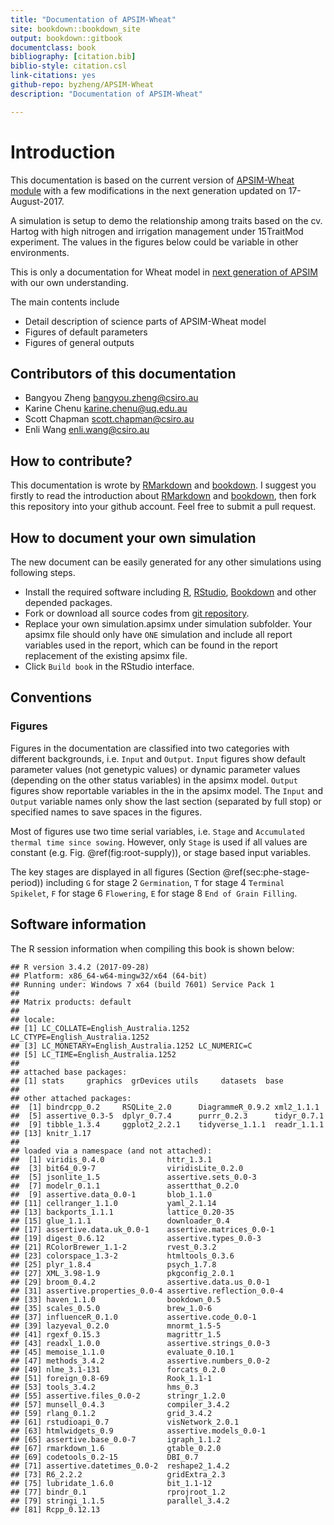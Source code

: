 ```yaml
---
title: "Documentation of APSIM-Wheat"
site: bookdown::bookdown_site
output: bookdown::gitbook
documentclass: book
bibliography: [citation.bib]
biblio-style: citation.csl
link-citations: yes
github-repo: byzheng/APSIM-Wheat
description: "Documentation of APSIM-Wheat"

---
```



# Introduction

<div class="rmdimportant">
<p>This documentation is based on the current version of <a href="https://github.com/APSIMInitiative/ApsimX/tree/d9717df5ef24f6d3f1eb4c301726c213960017bb">APSIM-Wheat module</a> with a few modifications in the next generation updated on 17-August-2017.</p>
</div>


<div class="rmdnote">
<p>A simulation is setup to demo the relationship among traits based on the cv. Hartog with high nitrogen and irrigation management under 15TraitMod experiment. The values in the figures below could be variable in other environments.</p>
</div>






This is only a documentation for Wheat model in [next generation of APSIM](https://github.com/APSIMInitiative/ApsimX) with our own understanding.

The main contents include 

- Detail description of science parts of APSIM-Wheat model
- Figures of default parameters
- Figures of general outputs


## Contributors of this documentation
 * Bangyou Zheng <bangyou.zheng@csiro.au>
 * Karine Chenu <karine.chenu@uq.edu.au>
 * Scott Chapman <scott.chapman@csiro.au>
 * Enli Wang <enli.wang@csiro.au>



## How to contribute?

This documentation is wrote by [RMarkdown](rmarkdown.rstudio.com) and [bookdown](bookdown.org). I suggest you firstly to read the introduction about [RMarkdown](rmarkdown.rstudio.com) and [bookdown](bookdown.org), then fork this repository into your github account. Feel free to submit a pull request. 

## How to document your own simulation

The new document can be easily generated for any other simulations using following steps.

* Install the required software including [R](https://cran.r-project.org/), [RStudio](https://www.rstudio.com/), [Bookdown](https://bookdown.org/yihui/bookdown) and other depended packages.
* Fork or download all source codes from [git repository](https://github.com/byzheng/APSIM-Wheat-Doc).
* Replace your own simulation.apsimx under simulation subfolder. Your apsimx file should only have `ONE` simulation and include all report variables used in the report, which can be found in the report replacement of the existing apsimx file.
* Click `Build book` in the RStudio interface.

## Conventions

### Figures

Figures in the documentation are classified into two categories with different backgrounds, i.e. `Input` and `Output`. `Input` figures show default parameter values (not genetypic values) or dynamic parameter values (depending on the other status variables) in the apsimx model. `Output` figures show reportable variables in the in the apsimx model. The `Input` and `Output` variable names only show the last section (separated by full stop) or specified names to save spaces in the figures.

Most of figures use two time serial variables, i.e. `Stage` and `Accumulated thermal time since sowing`. However, only `Stage` is used if all values are constant (e.g. Fig. \@ref(fig:root-supply)), or stage based input variables.

The key stages are displayed in all figures (Section \@ref(sec:phe-stage-period)) including `G` for stage 2 `Germination`, `T` for stage 4 `Terminal Spikelet`, `F` for stage 6 `Flowering`, `E` for stage 8 `End of Grain Filling`.


## Software information

The R session information when compiling this book is shown below:


```
## R version 3.4.2 (2017-09-28)
## Platform: x86_64-w64-mingw32/x64 (64-bit)
## Running under: Windows 7 x64 (build 7601) Service Pack 1
## 
## Matrix products: default
## 
## locale:
## [1] LC_COLLATE=English_Australia.1252  LC_CTYPE=English_Australia.1252   
## [3] LC_MONETARY=English_Australia.1252 LC_NUMERIC=C                      
## [5] LC_TIME=English_Australia.1252    
## 
## attached base packages:
## [1] stats     graphics  grDevices utils     datasets  base     
## 
## other attached packages:
##  [1] bindrcpp_0.2     RSQLite_2.0      DiagrammeR_0.9.2 xml2_1.1.1      
##  [5] assertive_0.3-5  dplyr_0.7.4      purrr_0.2.3      tidyr_0.7.1     
##  [9] tibble_1.3.4     ggplot2_2.2.1    tidyverse_1.1.1  readr_1.1.1     
## [13] knitr_1.17      
## 
## loaded via a namespace (and not attached):
##  [1] viridis_0.4.0              httr_1.3.1                
##  [3] bit64_0.9-7                viridisLite_0.2.0         
##  [5] jsonlite_1.5               assertive.sets_0.0-3      
##  [7] modelr_0.1.1               assertthat_0.2.0          
##  [9] assertive.data_0.0-1       blob_1.1.0                
## [11] cellranger_1.1.0           yaml_2.1.14               
## [13] backports_1.1.1            lattice_0.20-35           
## [15] glue_1.1.1                 downloader_0.4            
## [17] assertive.data.uk_0.0-1    assertive.matrices_0.0-1  
## [19] digest_0.6.12              assertive.types_0.0-3     
## [21] RColorBrewer_1.1-2         rvest_0.3.2               
## [23] colorspace_1.3-2           htmltools_0.3.6           
## [25] plyr_1.8.4                 psych_1.7.8               
## [27] XML_3.98-1.9               pkgconfig_2.0.1           
## [29] broom_0.4.2                assertive.data.us_0.0-1   
## [31] assertive.properties_0.0-4 assertive.reflection_0.0-4
## [33] haven_1.1.0                bookdown_0.5              
## [35] scales_0.5.0               brew_1.0-6                
## [37] influenceR_0.1.0           assertive.code_0.0-1      
## [39] lazyeval_0.2.0             mnormt_1.5-5              
## [41] rgexf_0.15.3               magrittr_1.5              
## [43] readxl_1.0.0               assertive.strings_0.0-3   
## [45] memoise_1.1.0              evaluate_0.10.1           
## [47] methods_3.4.2              assertive.numbers_0.0-2   
## [49] nlme_3.1-131               forcats_0.2.0             
## [51] foreign_0.8-69             Rook_1.1-1                
## [53] tools_3.4.2                hms_0.3                   
## [55] assertive.files_0.0-2      stringr_1.2.0             
## [57] munsell_0.4.3              compiler_3.4.2            
## [59] rlang_0.1.2                grid_3.4.2                
## [61] rstudioapi_0.7             visNetwork_2.0.1          
## [63] htmlwidgets_0.9            assertive.models_0.0-1    
## [65] assertive.base_0.0-7       igraph_1.1.2              
## [67] rmarkdown_1.6              gtable_0.2.0              
## [69] codetools_0.2-15           DBI_0.7                   
## [71] assertive.datetimes_0.0-2  reshape2_1.4.2            
## [73] R6_2.2.2                   gridExtra_2.3             
## [75] lubridate_1.6.0            bit_1.1-12                
## [77] bindr_0.1                  rprojroot_1.2             
## [79] stringi_1.1.5              parallel_3.4.2            
## [81] Rcpp_0.12.13
```

